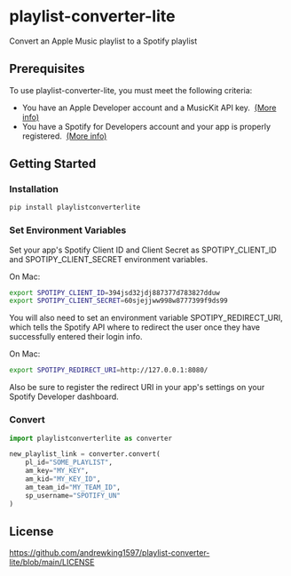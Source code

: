 # playlist-converter-lite
Convert an Apple Music playlist to a Spotify playlist

## Prerequisites
To use playlist-converter-lite, you must meet the following criteria:
- You have an Apple Developer account and a MusicKit API key.  [(More info)](https://developer.apple.com/documentation/applemusicapi/getting_keys_and_creating_tokens)
- You have a Spotify for Developers account and your app is properly registered.  [(More info)](https://developer.spotify.com/documentation/web-api/quick-start/)

## Getting Started
### Installation
```zsh
pip install playlistconverterlite
```

### Set Environment Variables
Set your app's Spotify Client ID and Client Secret as SPOTIPY_CLIENT_ID and SPOTIPY_CLIENT_SECRET environment variables.

On Mac:
```zsh
export SPOTIPY_CLIENT_ID=394jsd32jdj887377d783827dduw
export SPOTIPY_CLIENT_SECRET=60sjejjww998w8777399f9ds99
```

You will also need to set an environment variable SPOTIPY_REDIRECT_URI, which tells the Spotify API where to redirect the user once they have successfully entered their login info.

On Mac:
```zsh
export SPOTIPY_REDIRECT_URI=http://127.0.0.1:8080/
```

Also be sure to register the redirect URI in your app's settings on your Spotify Developer dashboard.

### Convert
```python
import playlistconverterlite as converter

new_playlist_link = converter.convert(
    pl_id="SOME_PLAYLIST",
    am_key="MY_KEY",
    am_kid="MY_KEY_ID",
    am_team_id="MY_TEAM_ID",
    sp_username="SPOTIFY_UN"
)
```

## License
https://github.com/andrewking1597/playlist-converter-lite/blob/main/LICENSE
